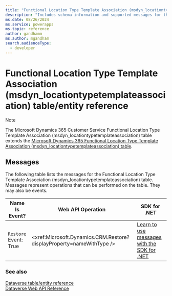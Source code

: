 ```yaml
---
title: "Functional Location Type Template Association (msdyn_locationtypetemplateassociation) table/entity reference (Microsoft Dynamics 365 Customer Service)"
description: "Includes schema information and supported messages for the Functional Location Type Template Association (msdyn_locationtypetemplateassociation) table/entity with Microsoft Dynamics 365 Customer Service."
ms.date: 08/26/2024
ms.service: powerapps
ms.topic: reference
author: gandhamm
ms.author: mgandham
search.audienceType: 
  - developer
---
```


# Functional Location Type Template Association (msdyn_locationtypetemplateassociation) table/entity reference



> [!NOTE]
> The Microsoft Dynamics 365 Customer Service Functional Location Type Template Association (msdyn_locationtypetemplateassociation) table extends the [Microsoft Dynamics 365 Functional Location Type Template Association (msdyn_locationtypetemplateassociation) table](/dynamics365/developer/entities/msdyn_locationtypetemplateassociation).


## Messages

The following table lists the messages for the Functional Location Type Template Association (msdyn_locationtypetemplateassociation) table.
Messages represent operations that can be performed on the table. They may also be events.

| Name <br />Is Event? |Web API Operation |SDK for .NET |
| ---- | ----- |----- |
| `Restore`<br />Event: True |<xref:Microsoft.Dynamics.CRM.Restore?displayProperty=nameWithType /> |[Learn to use messages with the SDK for .NET](/power-apps/developer/data-platform/org-service/use-messages)|





### See also

[Dataverse table/entity reference](../about-entity-reference.md)  
[Dataverse Web API Reference](/power-apps/developer/data-platform/webapi/reference/about)   

